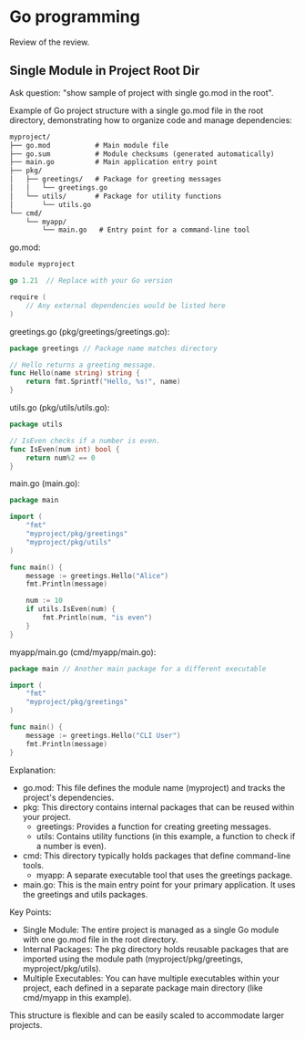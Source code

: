 # Go programming

Review of the review.

## Single Module in Project Root Dir

Ask question: "show sample of project with single go.mod in the root".

Example of Go project structure with a single go.mod
file in the root directory, demonstrating how to organize code and manage dependencies:

```txt
myproject/
├── go.mod           # Main module file
├── go.sum           # Module checksums (generated automatically)
├── main.go          # Main application entry point
├── pkg/
│   ├── greetings/   # Package for greeting messages
│   │   └── greetings.go
│   └── utils/       # Package for utility functions
│       └── utils.go
└── cmd/ 
    └── myapp/
        └── main.go   # Entry point for a command-line tool
```

go.mod:

```go
module myproject

go 1.21  // Replace with your Go version

require (
    // Any external dependencies would be listed here
)
```

greetings.go (pkg/greetings/greetings.go):

```go
package greetings // Package name matches directory

// Hello returns a greeting message.
func Hello(name string) string {
    return fmt.Sprintf("Hello, %s!", name)
}
```

utils.go (pkg/utils/utils.go):

```go
package utils

// IsEven checks if a number is even.
func IsEven(num int) bool {
    return num%2 == 0
}
```

main.go (main.go):

```go
package main

import (
    "fmt"
    "myproject/pkg/greetings"
    "myproject/pkg/utils"
)

func main() {
    message := greetings.Hello("Alice")
    fmt.Println(message)

    num := 10
    if utils.IsEven(num) {
        fmt.Println(num, "is even")
    }
}
```

myapp/main.go (cmd/myapp/main.go):

```go
package main // Another main package for a different executable

import (
    "fmt"
    "myproject/pkg/greetings"
)

func main() {
    message := greetings.Hello("CLI User")
    fmt.Println(message)
}
```

Explanation:

- go.mod: This file defines the module name (myproject) and tracks the project's dependencies.
- pkg: This directory contains internal packages that can be reused within your project.
  - greetings: Provides a function for creating greeting messages.
  - utils: Contains utility functions (in this example, a function to check if a number is even).
- cmd: This directory typically holds packages that define command-line tools.
  - myapp: A separate executable tool that uses the greetings package.
- main.go: This is the main entry point for your primary application. It uses the greetings and utils packages.

Key Points:

- Single Module: The entire project is managed as a single Go module with one go.mod file in the root directory.
- Internal Packages: The pkg directory holds reusable packages that are imported using the module path (myproject/pkg/greetings, myproject/pkg/utils).
- Multiple Executables: You can have multiple executables within your project, each defined in a separate package main directory (like cmd/myapp in this example).

This structure is flexible and can be easily scaled to accommodate larger projects.
